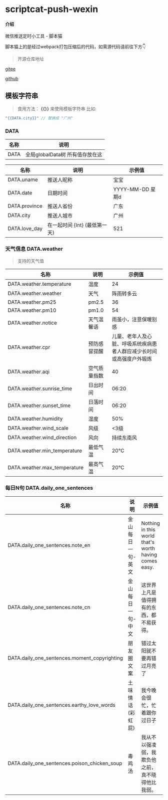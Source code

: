 <!--
 * @Author: 白羽
 * @Date: 2023-06-06 13:03:50
 * @LastEditors: 白羽
 * @LastEditTime: 2023-06-14 00:34:10
 * @FilePath: \scriptcat-push-weixin\README.md
 * @Description: 
-->
# scriptcat-push-wexin

#### 介绍
微信推送定时小工具 - 脚本猫

脚本猫上的是经过webpack打包压缩后的代码，如需源代码请前往下方👇

> 开源仓库地址

[gitee](https://gitee.com/baiyu16/scriptcat-push-wexin/)

[github](https://github.com/1665169869/scriptcat-push-weixin)

## 模板字符串

> 食用方法： **{{}}** 来使用模板字符串 比如:

```js
"{{DATA.city}}" // 替换成 "广州"
```

### DATA

|名称|说明|
|--|--|
|DATA|全局globalData树 所有值存放在这|

|名称|说明|示例值|
|--|--|--|
|DATA.uname|推送人昵称|宝宝|
|DATA.date|日期时间|YYYY-MM-DD 星期d|
|DATA.province|推送人省份|广东|
|DATA.city|推送人城市|广州|
|DATA.love_day|在一起时间 {Int} (最低第一天)|521|

### 天气信息 DATA.weather

> 支持的天气值

|名称|说明|示例值|
|--|--|--|
|DATA.weather.temperature|温度|24|
|DATA.weather.weather|天气|阵雨转多云|
|DATA.weather.pm25|pm2.5|36|
|DATA.weather.pm10|pm1.0|54|
|DATA.weather.notice|天气温馨语|雨虽小，注意保暖别感|
|DATA.weather.cpr|预防感冒提醒|儿童、老年人及心脏、呼吸系统疾病患者人群应减少长时间或高强度户外锻炼|
|DATA.weather.aqi|空气质量指数|40|
|DATA.weather.sunrise_time|日出时间|06:20|
|DATA.weather.sunset_time|日落时间|06:20|
|DATA.weather.humidity|湿度|50%|
|DATA.weather.wind_scale|风级|<3级|
|DATA.weather.wind_direction|风向|持续东南风|
|DATA.weather.min_temperature|最低气温|20℃|
|DATA.weather.max_temperature|最高气温|20℃|


### 每日N句 DATA.daily_one_sentences

|名称|说明|示例值|
|--|--|--|
|DATA.daily_one_sentences.note_en|金山每日一句-英文|Nothing in this world that's worth having comes easy.|
|DATA.daily_one_sentences.note_cn|金山每日一句-中文|这世界上凡是值得拥有的东西，都不易获得。|
|DATA.daily_one_sentences.moment_copyrighting|朋友圈文案|错过太阳就不要再错过月亮了|
|DATA.daily_one_sentences.earthy_love_words|土味情话(彩虹屁)|我今晚会很忙，忙着跟你过日子|
|DATA.daily_one_sentences.poison_chicken_soup|毒鸡汤|我从不以强凌弱，我欺负他之前，真不晓得他比我弱。|